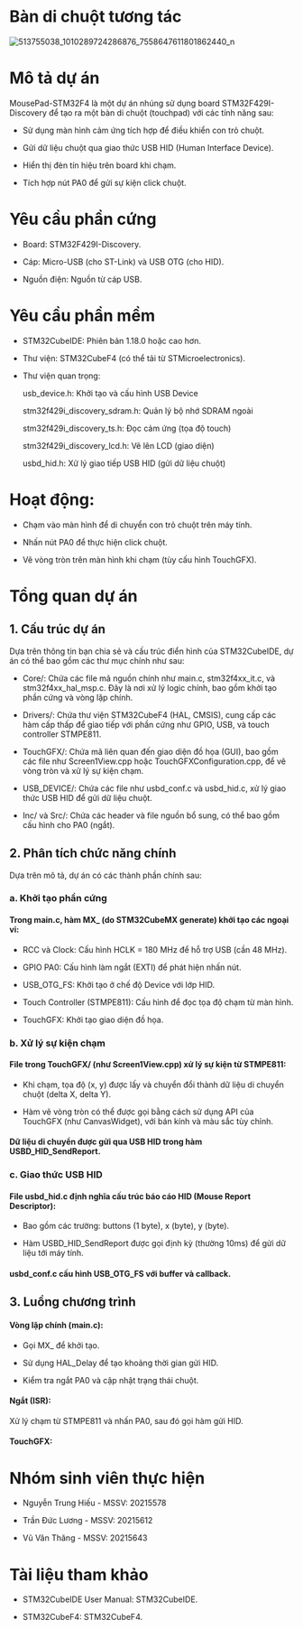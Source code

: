 # Bàn di chuột tương tác
![513755038_1010289724286876_7558647611801862440_n](https://github.com/user-attachments/assets/f32116e3-b7fc-4edf-87b2-33734de13e75)

# Mô tả dự án
MousePad-STM32F4 là một dự án nhúng sử dụng board STM32F429I-Discovery để tạo ra một bàn di chuột (touchpad) với các tính năng sau:

- Sử dụng màn hình cảm ứng tích hợp để điều khiển con trỏ chuột.

- Gửi dữ liệu chuột qua giao thức USB HID (Human Interface Device).

- Hiển thị đèn tín hiệu trên board khi chạm.

- Tích hợp nút PA0 để gửi sự kiện click chuột.

# Yêu cầu phần cứng
- Board: STM32F429I-Discovery.

- Cáp: Micro-USB (cho ST-Link) và USB OTG (cho HID).

- Nguồn điện: Nguồn từ cáp USB.

# Yêu cầu phần mềm
- STM32CubeIDE: Phiên bản 1.18.0 hoặc cao hơn.

- Thư viện: STM32CubeF4 (có thể tải từ STMicroelectronics).

- Thư viện quan trọng: 

  usb_device.h:	Khởi tạo và cấu hình USB Device
  
  stm32f429i_discovery_sdram.h:	Quản lý bộ nhớ SDRAM ngoài
  
  stm32f429i_discovery_ts.h:	Đọc cảm ứng (tọa độ touch)
  
  stm32f429i_discovery_lcd.h:	Vẽ lên LCD (giao diện)
  
  usbd_hid.h: Xử lý giao tiếp USB HID (gửi dữ liệu chuột)

# Hoạt động:
- Chạm vào màn hình để di chuyển con trỏ chuột trên máy tính.

- Nhấn nút PA0 để thực hiện click chuột.

- Vẽ vòng tròn trên màn hình khi chạm (tùy cấu hình TouchGFX).

# Tổng quan dự án 
## 1. Cấu trúc dự án
Dựa trên thông tin bạn chia sẻ và cấu trúc điển hình của STM32CubeIDE, dự án có thể bao gồm các thư mục chính như sau:

- Core/: Chứa các file mã nguồn chính như main.c, stm32f4xx_it.c, và stm32f4xx_hal_msp.c. Đây là nơi xử lý logic chính, bao gồm khởi tạo phần cứng và vòng lặp chính.

- Drivers/: Chứa thư viện STM32CubeF4 (HAL, CMSIS), cung cấp các hàm cấp thấp để giao tiếp với phần cứng như GPIO, USB, và touch controller STMPE811.

- TouchGFX/: Chứa mã liên quan đến giao diện đồ họa (GUI), bao gồm các file như Screen1View.cpp hoặc TouchGFXConfiguration.cpp, để vẽ vòng tròn và xử lý sự kiện chạm.

- USB_DEVICE/: Chứa các file như usbd_conf.c và usbd_hid.c, xử lý giao thức USB HID để gửi dữ liệu chuột.

- Inc/ và Src/: Chứa các header và file nguồn bổ sung, có thể bao gồm cấu hình cho PA0 (ngắt).

## 2. Phân tích chức năng chính
Dựa trên mô tả, dự án có các thành phần chính sau:
### a. Khởi tạo phần cứng
#### Trong main.c, hàm MX_ (do STM32CubeMX generate) khởi tạo các ngoại vi:
- RCC và Clock: Cấu hình HCLK = 180 MHz để hỗ trợ USB (cần 48 MHz).

- GPIO PA0: Cấu hình làm ngắt (EXTI) để phát hiện nhấn nút.

- USB_OTG_FS: Khởi tạo ở chế độ Device với lớp HID.

- Touch Controller (STMPE811): Cấu hình để đọc tọa độ chạm từ màn hình.

- TouchGFX: Khởi tạo giao diện đồ họa.
### b. Xử lý sự kiện chạm
#### File trong TouchGFX/ (như Screen1View.cpp) xử lý sự kiện từ STMPE811:
- Khi chạm, tọa độ (x, y) được lấy và chuyển đổi thành dữ liệu di chuyển chuột (delta X, delta Y).

- Hàm vẽ vòng tròn có thể được gọi bằng cách sử dụng API của TouchGFX (như CanvasWidget), với bán kính và màu sắc tùy chỉnh.
#### Dữ liệu di chuyển được gửi qua USB HID trong hàm USBD_HID_SendReport.
### c. Giao thức USB HID
#### File usbd_hid.c định nghĩa cấu trúc báo cáo HID (Mouse Report Descriptor):
- Bao gồm các trường: buttons (1 byte), x (byte), y (byte).

- Hàm USBD_HID_SendReport được gọi định kỳ (thường 10ms) để gửi dữ liệu tới máy tính.
#### usbd_conf.c cấu hình USB_OTG_FS với buffer và callback.
## 3. Luồng chương trình
#### Vòng lặp chính (main.c):
- Gọi MX_ để khởi tạo.

- Sử dụng HAL_Delay để tạo khoảng thời gian gửi HID.

- Kiểm tra ngắt PA0 và cập nhật trạng thái chuột.
#### Ngắt (ISR):
Xử lý chạm từ STMPE811 và nhấn PA0, sau đó gọi hàm gửi HID.
#### TouchGFX:

# Nhóm sinh viên thực hiện
- Nguyễn Trung Hiếu - MSSV: 20215578
  
- Trần Đức Lương - MSSV: 20215612
  
- Vũ Văn Thăng - MSSV: 20215643

# Tài liệu tham khảo
- STM32CubeIDE User Manual: STM32CubeIDE.

- STM32CubeF4: STM32CubeF4.



